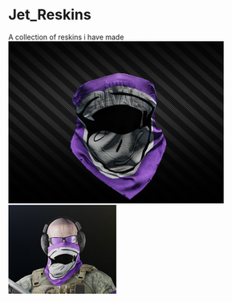 # Jet_Reskins
A collection of reskins i have made
![Facemask](images\facemask.png)
![Face](images\face.png)
